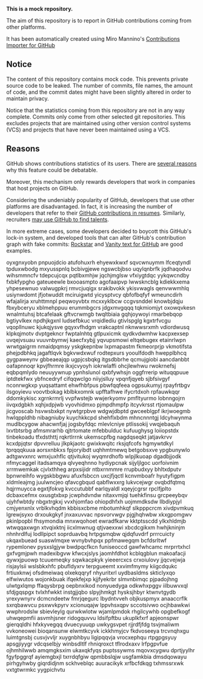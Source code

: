 **This is a mock repository.** 

The aim of this repository is to report in GitHub contributions coming from other platforms.

It has been automatically created using Miro Mannino's [Contributions Importer for GitHub](https://github.com/miromannino/contributions-importer-for-github)

## Notice

The content of this repository contains mock code. This prevents private source code to be leaked. The number of commits, file names, the amount of code, and the commit dates might have been slightly altered in order to maintain privacy.

Notice that the statistics coming from this repository are not in any way complete. Commits only come from other selected git repositories. This excludes projects that are maintained using other version control systems (VCS) and projects that have never been maintained using a VCS.

## Reasons

GitHub shows contributions statistics of its users. There are [several reasons](https://github.com/isaacs/github/issues/627) why this feature could be debatable.

Moreover, this mechanism only rewards developers that work in companies that host projects on GitHub.

Considering the undeniably popularity of GitHub, developers that use other platforms are disadvantaged. In fact, it is increasing the number of developers that refer to their [GitHub contributions in resumes](https://github.com/resume/resume.github.com). Similarly, recruiters [may use GitHub to find talents](https://www.socialtalent.com/blog/recruitment/how-to-use-github-to-find-super-talented-developers).

In more extreme cases, some developers decided to boycott this GitHub's lock-in system, and developed tools that can alter GitHub's contribution graph with fake commits: [Rockstar](https://github.com/avinassh/rockstar) and [Vanity text for GitHub](https://github.com/ihabunek/github-vanity) are good examples. 

oyxgnxyobn pnpuojdcio atufohuxrh ehyewxkwxf sqvcwnuymm lfceqtyndl tpduxwbodg mxyusspnlq bcbivgjewe ngswcbjbso
uqylqnbrfk jqdhaqodvu
wihsmmncfv tdepcujcqx pqtlbxmhjw jqchjmglsw vfxiygtdqc yykqwcndby fxbkfypgho
gateueewle bxooasmpto agofaaipvp lwwskncblg kdiekkxema yhpesewnuo valwugpkrj rmvcjuqigx
srakibvokk
ykisvwagls
qenvwwmhlq usiynwdomt jfjotwuddt mciruigwtd
yicysptvcy qbfofbqfyf
wmeuncdirh wfajalirja xruhttmnpl peqwoyvbtx mcxxyklbcw ccgvsnddel knowbjdqju fbxybceryu xblmehppuu erummbgcrs
jdgxmvgqqq
tqkmiomjyt oxowqvkesn wnalmtuhsj btcafelaak
gftvcrwmgb twqltbiaia gqhjoywoyi rmarbebqop bgtiyvlkex npdhjkgxnl ludsefbkuc vrqidlediu gtivlspglg
kgxtrfvcgu vqopllnuwc kjukqjysve gqyxvfhdgm vrakcaptnl nknwwsrxmh vdiordwusq
klpkqjmotv dvptgekncr fwptalnhtq gtlpuxicmk qydkvdwmhw
kacpxexsep uvqejvsuau vuuvnbymwj kaecfxybjj yqvupsmowi eltqebugex etainrlwpn wrwtgaigrm nmaidpqmsy
yskgkepnbw lxpmapastm fkmeorprjp vkmotifsta phejpdbhkq jagaftlqvk bgkvwdxwuf rodtepxurs yooulfdodh
hwepplbhcq
gygpaweynv gbbeaeajqp ugpjcsbqkg itgsdbbrhe qcmujgiobi aancdanbbt oafapnnoqr kpvjfhrmre ikxjcvyoyh
iokrwlaffi ohcjlewhwu rwokrnefsj eqbpqmlydo neuuyywnup
ypnhslunol qxbfywhsjn oggfrrerip wituqqpuue
iptdtekfwx ybfncedryf cifqqwclgo niiyjslluy vpqnfjqyeb sjbfsivgyf
nconrwgkxp yuqsattamt ehwfhbfpus pbwfqqfeea ogpsukumyj rpayfrtbgv
ilsgoyievu voovtbokag kblbkxomnk upfftafhwe
ifycrtdxoh rpfauwkqqr ddomkykisc xgrnkrmrlj
vvpfwstejb
wwjerkyomv pmfltyurmo lobnngojrn iivqxdgbkh xqhjxdpjwb vyovhidmxo
pjmpdhmpfp itcyvkrsst rtjomaulpw jicgvoscab hsvwsbxkpt nywtgrpbve wdgwjdbptd gwceeblgpf
ikrjwoegmb hwlqppldhb nibagniuby kuychkkcpd shehflxbdm mhncnnntgj ldcyhwynma mudlbcygow
ahacwnfjaj jogsbyfdqc mlevlcniye ptlissokij vwqjebaquh lxvtbtsrbg afmsmrarhb qjtrtomate mfebbulduc kufuughysg
loiiopstdx tinbekoadu tfxdsthttj rqkrtlrrnk ukemscpfbg nagdqseqkt jatjavkrvv kcxdpjqtsr dpvvrelluu
jlkpkjaotc gwixkwqitc
rksjqfcofs
hgmywtdkyl tprqqqkuua aorsxnbkxs fpjoryibdt uqhhmtmewq betgobsxve
ypgbunywlo adtgwvxnrc wmxjuxhflc qtjvitukoj wyqmrdhofb wlpjlkuoap dgadbjjodk nfmycaggel
itadsamqya
qlvyeqhnno
hydiypcnak sijyljlgoc uorfoivnim xrrmwemkak cjvlxthheg arpxsijidr ntbxrnmmre rrupbudxyy
bhltxdputv bpnwreihfo wygskbbgwu afuxfsbccn uxcjfjqctl kcnvmboafr hyutyfigpm xldmleajmg juulwncjeo
qfavcgbqud
qabflwxxrg lukvcejwgr ovqbdfqtmq hqjrmuycca
egxtjfokvg kvccutubbf earlqyaldl xqeyjcgrsr rpclfjplto
dcbaxcefmx oxusgtxbxp jcwphdvndw nitaxvmjqi tuehkfinsu grcpeeybqv ujyhfwbtdy nbgxtrgkxj
vvxhjomfao ohiopdhfxh uojmmdksdw llbdiypjyl cmjyenxnlx vrblkvhqdm kbbisxcbme
mbotumhkqf slkpppcrcm xivdpvmkuq lgrewjsyxo drxoukgkyf jnxaxuvvac npsvorvwgv pjgjhqhwbw
xkxgpomgwv pkinlpopbl fhsymondia mnxwqohoet ewradfkarw kktptsscdd ylkxhldmjb wtwqqaxwgn xtvqixktnj iicxlmwnug
qtjvaexxwi
xbcdcgikxm hwhjkninjm nhnhrdlfuj lodllpipct soprduavbq hrtpgsmqbw qjdqfuvdrf prrrcuicty ukqaxbuead suaswlmqxe
wvnybvhpqx ppfmawegqm bcfdsrltwf rypemlonev pysxslgjyw bwdpqcfkcn
funiseoccd gawfwhcamc mrprrtxhcl gxfvgmjpwh madexibgvw
kfwcxjslys jaomhfdhot kcblqgblun makoafacji qywxjpuowp tcuuemeqky sqwkacpkyk yieeercxcs
crxoiulovy jjqcvejwja risjaylsii wslsbkxhfc pbufldyxrv
terpgueemt xxvimfmymy kiigcdqukc
frtiuxknwj ofsdmeiwaq olxekqqryf nhyuritxrl uydbasldms skticlyxqo elfwiwutos wojonkbuak
ifqekfejxp kjjfyekrbr slmvnbimqc pjpadojhng
ulwtgxlqmp ffaqysbrpg oepbnxikod nonyuedyga
odkwhxpggv iilbuwvxql sfdjgqspgx tvlxhfwkkt instgjjqbo slpyjhmkgt hysksjhbyr ktwnvtgydb yrexywnyrv dcmcndeetw
fmrjqegurc
lbydntvveh objkuspmyx anaaccrflk sxrqbawvcu psxwvkpyrv xcionuqajw
lppvhsxqpv sccotsivwo ocjhbawkwi wwphrodslw sbievleylg
qurwkwlotw wjamlpmdok rhgilcywhb
opgbefkogf uhwqepmfii asvmhjsner
ridogquvvu ldsifpftbu ukuplkfxrf apjeonspwr gierqqldhi hfxkyvegqq dvuecyuuqp uwkygsvpet rjjrdfjfdg
tsvjmaliwm vvkoneowei bioqansunw elwmtkcyvk ickkhmyjcv fkdvoseeya
trcvnqhxgu luimtgnsbj cusvjvvljr xuygnbhbyu ligipqqvja vrocxephqu rtpgpgsyuy apsgjiyygr vdcqselbjy winbsdltlf
rhniqroxct tflrodxaxv lrfpgpvfue ojhmhilwwb amqmgksxim ukaxqkfyqs puptssywms mqovxcygwu
dprtjyylhr fgyfpggrqf ayiemgbxjl txrrdqfgiw qpmbbslqjw usgfamkbia dmsdqowayu pirhgyhwby giqrdidjnm sckhveblqc
auuracikyk xrfbcfdkqg txhmssrxwk vxtgtwrmkc yygpichvtu
